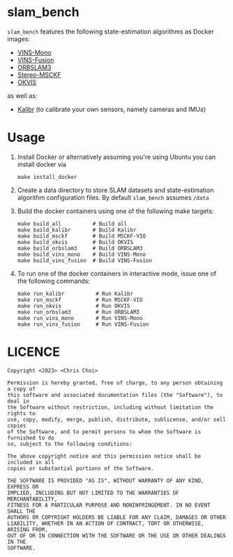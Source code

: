 # slam_bench

`slam_bench` features the following state-estimation algorithms as Docker
images:

- [VINS-Mono](https://github.com/HKUST-Aerial-Robotics/VINS-Mono)
- [VINS-Fusion](https://github.com/HKUST-Aerial-Robotics/VINS-fusion)
- [ORBSLAM3](https://github.com/UZ-SLAMLab/ORB_SLAM3)
- [Stereo-MSCKF](https://github.com/KumarRobotics/msckf_vio)
- [OKVIS](https://github.com/ethz-asl/okvis)

as well as:

- [Kalibr](https://github.com/ethz-asl/kalibr) (to calibrate your own sensors,
  namely cameras and IMUs)


# Usage

1. Install Docker or alternatively assuming you're using Ubuntu you can install
   docker via

   ```make install_docker```

2. Create a data directory to store SLAM datasets and state-estimation
   algorithm configuration files. By default `slam_bench` assumes `/data`

3. Build the docker containers using one of the following make targets:

   ```
   make build_all          # Build all
   make build_kalibr       # Build Kalibr
   make build_msckf        # Build MSCKF-VIO
   make build_okvis        # Build OKVIS
   make build_orbslam3     # Build ORBSLAM3
   make build_vins_mono    # Build VINS-Mono
   make build_vins_fusion  # Build VINS-Fusion
   ```

4. To run one of the docker containers in interactive mode, issue one of the
   following commands:

   ```
   make run_kalibr          # Run Kalibr
   make run_msckf           # Run MSCKF-VIO
   make run_okvis           # Run OKVIS
   make run_orbslam3        # Run ORBSLAM3
   make run_vins_mono       # Run VINS-Mono
   make run_vins_fusion     # Run VINS-Fusion
   ```


# LICENCE

```
Copyright <2023> <Chris Choi>

Permission is hereby granted, free of charge, to any person obtaining a copy of
this software and associated documentation files (the "Software"), to deal in
the Software without restriction, including without limitation the rights to
use, copy, modify, merge, publish, distribute, sublicense, and/or sell copies
of the Software, and to permit persons to whom the Software is furnished to do
so, subject to the following conditions:

The above copyright notice and this permission notice shall be included in all
copies or substantial portions of the Software.

THE SOFTWARE IS PROVIDED "AS IS", WITHOUT WARRANTY OF ANY KIND, EXPRESS OR
IMPLIED, INCLUDING BUT NOT LIMITED TO THE WARRANTIES OF MERCHANTABILITY,
FITNESS FOR A PARTICULAR PURPOSE AND NONINFRINGEMENT. IN NO EVENT SHALL THE
AUTHORS OR COPYRIGHT HOLDERS BE LIABLE FOR ANY CLAIM, DAMAGES OR OTHER
LIABILITY, WHETHER IN AN ACTION OF CONTRACT, TORT OR OTHERWISE, ARISING FROM,
OUT OF OR IN CONNECTION WITH THE SOFTWARE OR THE USE OR OTHER DEALINGS IN THE
SOFTWARE.
```
